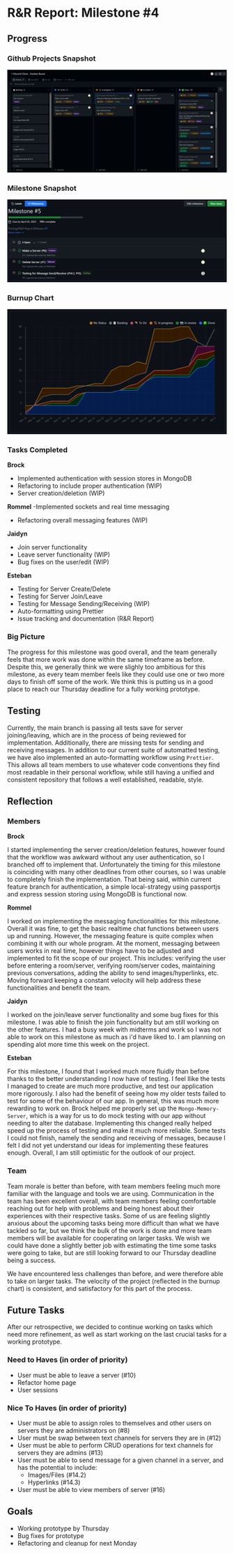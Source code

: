 # R&R Report: Milestone #4

## Progress

### Github Projects Snapshot

![Github Projects Snapshot](../../img/M5_ProjectProgress1.png)

### Milestone Snapshot

![Milestone Progress](../../img/M5_ProjectProgress2.png)

### Burnup Chart

![Burnup Chart](../../img/M5_burnup.png)

### Tasks Completed

**Brock**
- Implemented authentication with session stores in MongoDB
- Refactoring to include proper authentication (WIP)
- Server creation/deletion (WIP)

**Rommel**
-Implemented sockets and real time messaging
- Refactoring overall messaging features (WIP)

**Jaidyn**

- Join server functionality
- Leave server functionality (WIP)
- Bug fixes on the user/edit (WIP)

**Esteban**

- Testing for Server Create/Delete
- Testing for Server Join/Leave
- Testing for Message Sending/Receiving (WIP)
- Auto-formatting using Prettier
- Issue tracking and documentation (R&R Report)

### Big Picture

The progress for this milestone was good overall, and the team generally feels that more work was done within the same timeframe as before. Despite this, we generally think we were slighly too ambitious for this milestone, as every team member feels like they could use one or two more days to finish off some of the work. We think this is putting us in a good place to reach our Thursday deadline for a fully working prototype.

## Testing

Currently, the main branch is passing all tests save for server joining/leaving, which are in the process of being reviewed for implementation. Additionally, there are missing tests for sending and receiving messages. In addition to our current suite of automatted testing, we have also implemented an auto-formatting workflow using `Prettier`. This allows all team members to use whatever code conventions they find most readable in their personal workflow, while still having a unified and consistent repository that follows a well established, readable, style. 

## Reflection

### Members

**Brock**

I started implementing the server creation/deletion features, however found that the workflow was awkward without any user authentication, so I branched off to implement that. Unfortunately the timing for this milestone is coinciding with many other deadlines from other courses, so I was unable to completely finish the implementation. That being said, within current feature branch for authentication, a simple local-strategy using passportjs and express session storing using MongoDB is functional now.

**Rommel**

I worked on implementing the messaging functionalities for this milestone. Overall it was fine, to get the basic realtime
chat functions between users up and running. However, the messaging feature is quite complex when combining it with our 
whole program. At the moment, messaging between users works in real time, however things have to be adjusted and implemented
to fit the scope of our project. This includes: verifying the user before entering a room/server, verifying room/server codes,
maintaining previous conversations, adding the ability to send images/hyperlinks, etc. Moving forward keeping a constant
velocity will help address these functionalities and benefit the team. 

**Jaidyn**

I worked on the join/leave server functionality and some bug fixes for this milestone. I was able to finish the join functionality but am still working on the other features. I had a busy week with midterms and work so I was not able to work on this milestone as much as i'd have liked to. I am planning on spending alot more time this week on the project.

**Esteban**

For this milestone, I found that I worked much more fluidly than before thanks to the better understanding I now have of testing. I feel llike the tests I managed to create are much more productive, and test our application more rigorously. I also had the benefit of seeing how my older tests failed to test for some of the behaviour of our app. In general, this was much more rewarding to work on. Brock helped me properly set up the `Mongo-Memory-Server`, which is a way for us to do mock testing with our app without needing to alter the database. Implementing this changed really helped speed up the process of testing and make it much more reliable. Some tests I could not finish, namely the sending and receiving of messages, because I felt I did not yet understand our ideas for implementing these features enough. Overall, I am still optimistic for the outlook of our project.

### Team

Team morale is better than before, with team members feeling much more familiar with the language and tools we are using. Communication in the team has been excellent overall, with team members feeling comfortable reaching out for help with problems and being honest about their experiences with their respective tasks. Some of us are feeling slightly anxious about the upcoming tasks being more difficult than what we have tackled so far, but we think the bulk of the work is done and more team members will be available for cooperating on larger tasks. We wish we could have done a slightly better job with estimating the time some tasks were going to take, but are still looking forward to our Thursday deadline being a success. 

We have encountered less challenges than before, and were therefore able to take on larger tasks. The velocity of the project (reflected in the burnup chart) is consistent, and satisfactory for this part of the process.

## Future Tasks

After our retrospective, we decided to continue working on tasks which need more refinement, as well as start working on the last crucial tasks for a working prototype.

### Need to Haves (in order of priority)

- User must be able to leave a server (#10)
- Refactor home page
- User sessions

### Nice To Haves (in order of priority)

- User must be able to assign roles to themselves and other users on servers they are administrators on (#8)
- User must be swap between text channels for servers they are in (#12)
- User must be able to perform CRUD operations for text channels for servers they are admins (#13)
- User must be able to send message for a given channel in a server, and has the potential to include:
  - Images/Files (#14.2)
  - Hyperlinks (#14.3)
- User must be able to view members of server (#16)

## Goals

- Working prototype by Thursday
- Bug fixes for prototype
- Refactoring and cleanup for next Monday